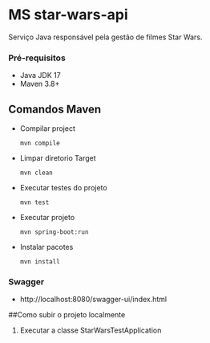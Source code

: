 # MS star-wars-api

Serviço Java responsável pela gestão de filmes Star Wars.

### Pré-requisitos

- Java JDK 17
- Maven 3.8+

## Comandos Maven

- Compilar project

  `mvn compile`

- Limpar diretorio Target

  `mvn clean`

- Executar testes do projeto

  `mvn test`

- Executar projeto

  `mvn spring-boot:run`

- Instalar pacotes

  `mvn install`

### Swagger

- http://localhost:8080/swagger-ui/index.html

##Como subir o projeto localmente

1. Executar a classe StarWarsTestApplication
